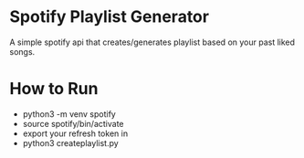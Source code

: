 # Spotify Playlist Generator
A simple spotify api that creates/generates playlist based on your past liked songs.

# How to Run
- python3 -m venv spotify
- source spotify/bin/activate
- export your refresh token in
- python3 createplaylist.py
